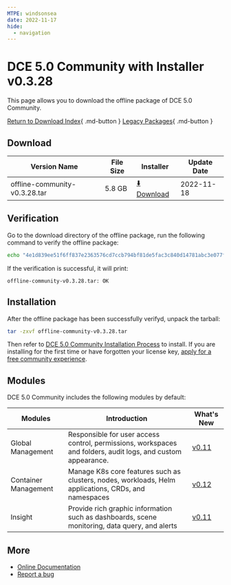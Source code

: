 ```yaml
---
MTPE: windsonsea
date: 2022-11-17
hide:
  - navigation
---
```


# DCE 5.0 Community with Installer v0.3.28

This page allows you to download the offline package of DCE 5.0 Community.

[Return to Download Index](../index.md){ .md-button }
[Legacy Packages](./dce5-installer-history.md){ .md-button }

## Download

| Version Name | File Size | Installer | Update Date |
| ------------ | -------- | ---------- | ---------- |
| offline-community-v0.3.28.tar | 5.8 GB | [:arrow_down: Download](https://proxy-qiniu-download-public.daocloud.io/DaoCloud_Enterprise/dce5/offline-community-v0.3.28.tar ) | 2022-11-18 |

## Verification

Go to the download directory of the offline package, run the following command to verify the offline package:

```sh
echo "4e1d839ee51f6ff837e2363576cd7ccb794bf81de5fac3c840d14781abc3e077f9014466a3f21d29b83af12643e59e4fa310ecd08831266d2b361ba9e9b81933 offline-community-v0.3.28.tar" | sha512sum -c
```

If the verification is successful, it will print:

```none
offline-community-v0.3.28.tar: OK
```

## Installation

After the offline package has been successfully verifyd, unpack the tarball:

```sh
tar -zxvf offline-community-v0.3.28.tar
```

Then refer to [DCE 5.0 Community Installation Process](../../install/index.md#_2) to install.
If you are installing for the first time or have forgotten your license key, [apply for a free community experience](../../dce/license0.md).

## Modules

DCE 5.0 Community includes the following modules by default:

| Modules | Introduction | What's New |
| -------- | ----------- | ---------- |
| Global Management | Responsible for user access control, permissions, workspaces and folders, audit logs, and custom appearance. | [v0.11](../../ghippo/intro/release-notes.md#v0110) |
| Container Management | Manage K8s core features such as clusters, nodes, workloads, Helm applications, CRDs, and namespaces | [v0.12](../../kpanda/intro/release-notes.md#v0130) |
| Insight | Provide rich graphic information such as dashboards, scene monitoring, data query, and alerts | [v0.11](../../insight/intro/release-notes.md#v0110) |

## More

- [Online Documentation](../../dce/index.md)
- [Report a bug](https://github.com/DaoCloud/DaoCloud-docs/issues)